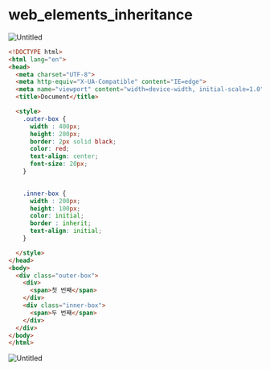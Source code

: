 # web_elements_inheritance


![Untitled](https://s3.us-west-2.amazonaws.com/secure.notion-static.com/3227a3c2-f6f5-422f-919a-32cfe23eacbe/Untitled.png?X-Amz-Algorithm=AWS4-HMAC-SHA256&X-Amz-Content-Sha256=UNSIGNED-PAYLOAD&X-Amz-Credential=AKIAT73L2G45EIPT3X45%2F20230323%2Fus-west-2%2Fs3%2Faws4_request&X-Amz-Date=20230323T003954Z&X-Amz-Expires=86400&X-Amz-Signature=21d50cd7558f85765ce8ac0afa465a1876801026653bd98fb3aea340ac21aeec&X-Amz-SignedHeaders=host&response-content-disposition=filename%3D%22Untitled.png%22&x-id=GetObject)

```html
<!DOCTYPE html>
<html lang="en">
<head>
  <meta charset="UTF-8">
  <meta http-equiv="X-UA-Compatible" content="IE=edge">
  <meta name="viewport" content="width=device-width, initial-scale=1.0">
  <title>Document</title>

  <style>
    .outer-box {
      width : 400px;
      height: 200px;
      border: 2px solid black;
      color: red;
      text-align: center;
      font-size: 20px;
    }

    
    .inner-box {
      width : 200px;
      height: 100px;
      color: initial;
      border : inherit;	
      text-align: initial;	
    }

  </style>
</head>
<body>
  <div class="outer-box">
    <div>
      <span>첫 번째</span>
    </div>
    <div class="inner-box">
      <span>두 번째</span>
    </div>
  </div>
</body>
</html>
```

![Untitled](https://s3.us-west-2.amazonaws.com/secure.notion-static.com/2ea87888-bae8-4853-b636-8beeb0818cc3/Untitled.png?X-Amz-Algorithm=AWS4-HMAC-SHA256&X-Amz-Content-Sha256=UNSIGNED-PAYLOAD&X-Amz-Credential=AKIAT73L2G45EIPT3X45%2F20230323%2Fus-west-2%2Fs3%2Faws4_request&X-Amz-Date=20230323T004011Z&X-Amz-Expires=86400&X-Amz-Signature=4116fa36df90b838db8d9c93156dc676c794fc7047dec1fbe6966b80eff95eb3&X-Amz-SignedHeaders=host&response-content-disposition=filename%3D%22Untitled.png%22&x-id=GetObject)
